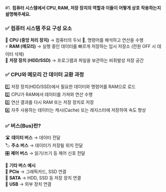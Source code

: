 #1. **컴퓨터 시스템에서 CPU, RAM, 저장 장치의 역할과 이들이 어떻게 상호 작용하는지 설명해주세요.**

### ✅ **컴퓨터 시스템 주요 구성 요소**  

💾 **CPU (중앙 처리 장치)** → 컴퓨터의 두뇌 🧠, 명령어를 해석하고 연산을 수행  
⚡ **RAM (메모리)** → 실행 중인 데이터를 빠르게 저장하는 임시 저장소 (전원 OFF 시 데이터 삭제)  
📂 **저장 장치 (HDD/SSD)** → 프로그램과 파일을 보관하는 비휘발성 저장 공간  

### ✅ **CPU와 메모리 간 데이터 교환 과정**  
1️⃣ 저장 장치(HDD/SSD)에서 필요한 데이터와 명령어를 RAM으로 로드  
2️⃣ CPU가 RAM에서 데이터를 가져와 연산 수행  
3️⃣ 연산 결과를 다시 RAM 또는 저장 장치로 저장  
4️⃣ 자주 사용하는 데이터는 캐시(Cache) 또는 레지스터에 저장하여 속도 향상  

### ✅ **버스(Bus)란?**  
🛣 **데이터 버스** → 데이터 전달  
🏷 **주소 버스** → 데이터가 저장될 위치 전달  
🎛 **제어 버스** → 읽기/쓰기 등 제어 신호 전달  

🚀 **기타 버스 예시**  
🔌 **PCIe** → 그래픽카드, SSD 연결  
📀 **SATA** → HDD, SSD 등 저장 장치 연결  
🔄 **USB** → 외부 장치 연결
